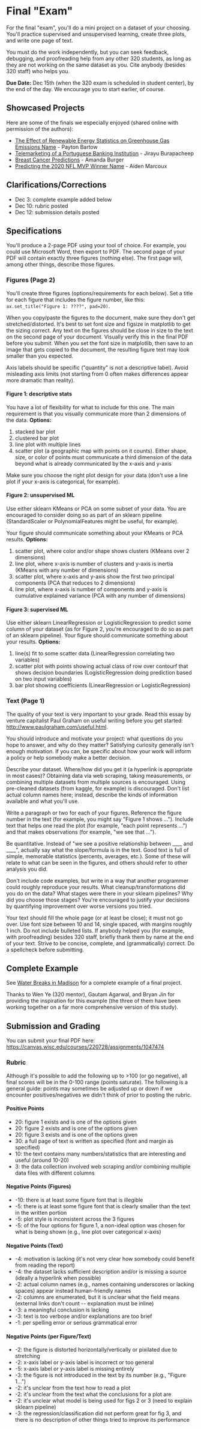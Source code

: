 # Final "Exam"

For the final "exam", you'll do a mini project on a dataset of your
choosing.  You'll practice supervised and unsupervised learning,
create three plots, and write one page of text.

You must do the work independently, but you can seek feedback,
debugging, and proofreading help from any other 320 students, as long
as they are not working on the same dataset as you.  Cite anybody
(besides 320 staff) who helps you.

**Due Date:** Dec 15th (when the 320 exam is scheduled in student center), by the end of the day.  We encourage you to start earlier, of course.

## Showcased Projects

Here are some of the finals we especially enjoyed (shared online with permission of the authors):

* [The Effect of Renewable Energy Statistics on Greenhouse Gas Emissions Name](showcase/payton-bartow.pdf) - Payton Bartow
* [Telemarketing of a Portuguese Banking Institution](showcase/jirayu-burapacheep.pdf) - Jirayu Burapacheep
* [Breast Cancer Predictions](showcase/amanda-burger.pdf) - Amanda Burger
* [Predicting the 2020 NFL MVP Winner Name](showcase/aiden-marcoux.pdf) - Aiden Marcoux

## Clarifications/Corrections

* Dec 3: complete example added below
* Dec 10: rubric posted
* Dec 12: submission details posted

## Specifications

You'll produce a 2-page PDF using your tool of choice.  For example,
you could use Microsoft Word, then export to PDF.  The second page of
your PDF will contain exactly three figures (nothing else).  The first
page will, among other things, describe those figures.

### Figures (Page 2)

You'll create three figures (options/requirements for each below).
Set a title for each figure that includes the figure number, like
this: `ax.set_title("Figure 1: ????", pad=20)`.

When you copy/paste the figures to the document, make sure they don't
get stretched/distorted.  It's best to set font size and figsize in
matplotlib to get the sizing correct.  Any text on the figures should
be close in size to the text on the second page of your document.
Visually verify this in the final PDF before you submit. When you set
the font size in matplotlib, then save to an image that gets copied to
the document, the resulting figure text may look smaller than you
expected.

Axis labels should be specific ("quantity" is not a descriptive
label).  Avoid misleading axis limits (not starting from 0 often makes
differences appear more dramatic than reality).

#### Figure 1: descriptive stats

You have a lot of flexibility for what to include for this one.  The
main requirement is that you visually communicate more than 2
dimensions of the data.  **Options:**

1. stacked bar plot
2. clustered bar plot
3. line plot with multiple lines
4. scatter plot (a geographic map with points on it counts).  Either shape, size, or color of points must communicate a third dimension of the data beyond what is already communicated by the x-axis and y-axis

Make sure you choose the right plot design for your data (don't use a
line plot if your x-axis is categorical, for example).

#### Figure 2: unsupervised ML

Use either sklearn KMeans or PCA on some subset of your data.  You are
encouraged to consider doing so as part of an sklearn pipeline
(StandardScaler or PolynomialFeatures might be useful, for example).

Your figure should communicate something about your KMeans or PCA
results.  **Options:**

1. scatter plot, where color and/or shape shows clusters (KMeans over 2 dimensions)
2. line plot, where x-axis is number of clusters and y-axis is inertia (KMeans with any number of dimensions)
3. scatter plot, where x-axis and y-axis show the first two principal components (PCA that reduces to 2 dimensions)
4. line plot, where x-axis is number of components and y-axis is cumulative explained variance (PCA with any number of dimensions)

#### Figure 3: supervised ML

Use either sklearn LinearRegression or LogisticRegression to predict
some column of your dataset (as for Figure 2, you're encouraged to do
so as part of an sklearn pipeline).  Your figure should communicate
something about your results.  **Options:**

1. line(s) fit to some scatter data (LinearRegression correlating two variables)
2. scatter plot with points showing actual class of row over contourf that shows decision boundaries (LogisticRegression doing prediction based on two input variables)
3. bar plot showing coefficients (LinearRegression or LogisticRegression)

### Text (Page 1)

The quality of your text is very important to your grade.  Read this
essay by venture capitalist Paul Graham on useful writing before you
get started: http://www.paulgraham.com/useful.html.

You should introduce and motivate your project: what questions do
you hope to answer, and why do they matter?  Satisfying curiosity
generally isn't enough motivation.  If you can, be specific about how
your work will inform a policy or help somebody make a better
decision.

Describe your dataset.  Where/how did you get it (a hyperlink is
appropriate in most cases)?  Obtaining data via web scraping, taking
measurements, or combining multiple datasets from multiple sources is
encouraged.  Using pre-cleaned datasets (from kaggle, for example) is
discouraged.  Don't list actual column names here; instead, describe
the kinds of information available and what you'll use.

Write a paragraph or two for each of your figures.  Reference the
figure number in the text (for example, you might say "Figure 1 shows
...").  Include text that helps one read the plot (for example, "each
point represents ...") and that makes observations (for example, "we
see that ...").

Be quantitative.  Instead of "we see a positive relationship between
____ and ____", actually say what the slope/formula is in the text.
Good text is full of simple, memorable statistics (percents, averages,
etc.).  Some of these will relate to what can be seen in the figures,
and others should refer to other analysis you did.

Don't include code examples, but write in a way that another
programmer could roughly reproduce your results.  What
cleanup/transformations did you do on the data?  What stages were
there in your sklearn pipelines?  Why did you choose those stages?
You're encouraged to justify your decisions by quantifying improvement
over worse versions you tried.

Your text should fill the whole page (or at least be close); it must
not go over.  Use font size between 10 and 14, single spaced, with
margins roughly 1 inch.  Do not include bulleted lists.  If anybody
helped you (for example, with proofreading) besides 320 staff, briefly
thank them by name at the end of your text.  Strive to be concise,
complete, and (grammatically) correct.  Do a spellcheck before
submitting.

## Complete Example

See [Water Breaks in Madison](example.pdf) for a complete example of a
final project.

Thanks to Wen Ye (320 mentor), Gautam Agarwal, and Bryan Jin for
providing the inspiration for this example (the three of them have
been working together on a far more comprehensive version of this
study).

## Submission and Grading

You can submit your final PDF here: https://canvas.wisc.edu/courses/220728/assignments/1047474

### Rubric

Although it's possible to add the following up to >100 (or go negative), all final scores will be in the 0-100 range (points saturate).  The following is a general guide: points may sometimes be adjusted up or down if we encounter positives/negatives we didn't think of prior to posting the rubric.

#### Positive Points

* 20: figure 1 exists and is one of the options given
* 20: figure 2 exists and is one of the options given
* 20: figure 3 exists and is one of the options given
* 30: a full page of text is written as specified (font and margin as specified)
* 10: the text contains many numbers/statistics that are interesting and useful (around 10-20)
* 3: the data collection involved web scraping and/or combining multiple data files with different columns
 
#### Negative Points (Figures)
 
* -10: there is at least some figure font that is illegible
* -5: there is at least some figure font that is clearly smaller than the text in the written portion
* -5: plot style is inconsistent across the 3 figures
* -5: of the four options for figure 1, a non-ideal option was chosen for what is being shown (e.g., line plot over categorical x-axis)
 
#### Negative Points (Text)
 
* -4: motivation is lacking (it's not very clear how somebody could benefit from reading the report)
* -4: the dataset lacks sufficient description and/or is missing a source (ideally a hyperlink when possible)
* -2: actual column names (e.g., names containing underscores or lacking spaces) appear instead human-friendly names
* -2: columns are enumerated, but it is unclear what the field means (external links don't count -- explanation must be inline)
* -3: a meaningful conclusion is lacking
* -3: text is too verbose and/or explanations are too brief
* -1: per spelling error or serious grammatical error
 
#### Negative Points (per Figure/Text)
 
* -2: the figure is distorted horizontally/vertically or pixilated due to stretching
* -2: x-axis label or y-axis label is incorrect or too general
* -5: x-axis label or y-axis label is missing entirely
* -3: the figure is not introduced in the text by its number (e.g., "Figure 1...")
* -2: it's unclear from the text how to read a plot
* -2: it's unclear from the text what the conclusions for a plot are
* -2: it's unclear what model is being used for figs 2 or 3 (need to explain sklearn pipeline)
* -3: the regression/classification did not perform great for fig 3, and there is no description of other things tried to improve its performance
